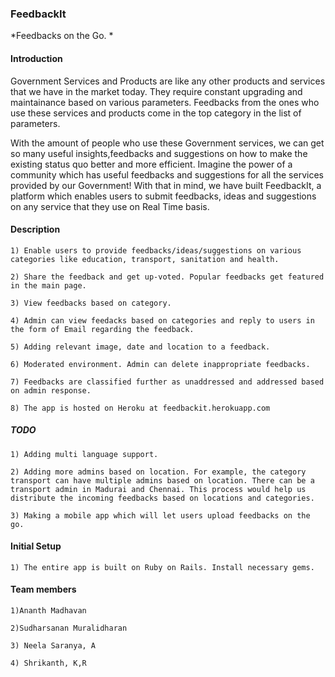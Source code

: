 ### FeedbackIt
*Feedbacks on the Go. *

#### Introduction

Government Services and Products are like any other products and services that we have in the market today. They require constant upgrading and maintainance based on various parameters. Feedbacks from the ones who use these services and products come in the top category in the list of parameters.

With the amount of people who use these Government services, we can get so many useful insights,feedbacks and suggestions on how to make the existing status quo better and more efficient. Imagine the power of a community which has useful feedbacks and suggestions for all the services provided by our Government! With that in mind, we have built FeedbackIt, a platform which enables users to submit feedbacks, ideas and suggestions on any service that they use on Real Time basis.

#### Description
	
	1) Enable users to provide feedbacks/ideas/suggestions on various categories like education, transport, sanitation and health.

	2) Share the feedback and get up-voted. Popular feedbacks get featured in the main page.

	3) View feedbacks based on category. 

	4) Admin can view feedacks based on categories and reply to users in the form of Email regarding the feedback.

	5) Adding relevant image, date and location to a feedback.

	6) Moderated environment. Admin can delete inappropriate feedbacks.

	7) Feedbacks are classified further as unaddressed and addressed based on admin response.

	8) The app is hosted on Heroku at feedbackit.herokuapp.com 

##### TODO
	
	1) Adding multi language support.

	2) Adding more admins based on location. For example, the category transport can have multiple admins based on location. There can be a transport admin in Madurai and Chennai. This process would help us distribute the incoming feedbacks based on locations and categories.

	3) Making a mobile app which will let users upload feedbacks on the go.

#### Initial Setup 
	
	1) The entire app is built on Ruby on Rails. Install necessary gems.


#### Team members
	
	1)Ananth Madhavan

	2)Sudharsanan Muralidharan

	3) Neela Saranya, A

	4) Shrikanth, K,R





